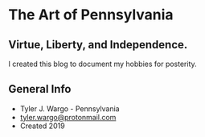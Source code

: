 # The Art of Pennsylvania

## Virtue, Liberty, and Independence.
I created this blog to document my hobbies for posterity.
	
## General Info
* Tyler J. Wargo - Pennsylvania
* tyler.wargo@protonmail.com
* Created 2019
